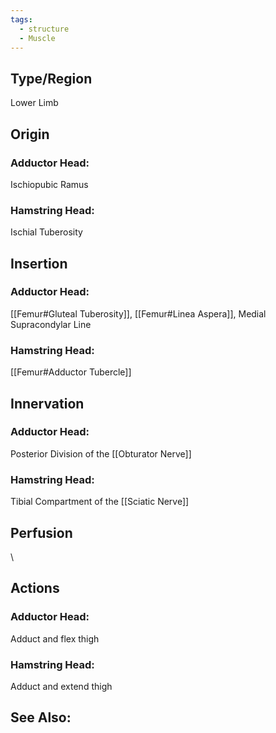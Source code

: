 ```yaml
---
tags:
  - structure
  - Muscle
---
```

## Type/Region 
Lower Limb

## Origin
### Adductor Head:
Ischiopubic Ramus
### Hamstring Head:
Ischial Tuberosity 

## Insertion
### Adductor Head:
[[Femur#Gluteal Tuberosity]], [[Femur#Linea Aspera]], Medial Supracondylar Line
### Hamstring Head:
[[Femur#Adductor Tubercle]]

## Innervation
### Adductor Head:
Posterior Division of the [[Obturator Nerve]]
### Hamstring Head:
Tibial Compartment of the [[Sciatic Nerve]]

## Perfusion

\
## Actions
### Adductor Head: 
Adduct and flex thigh
### Hamstring Head:
Adduct and extend thigh
## See Also:


